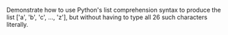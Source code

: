 Demonstrate how to use Python's list comprehension syntax to produce the list ['a', 'b', 'c', ..., 'z'], but without having to type all 26 such characters literally.